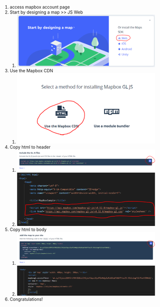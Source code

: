 1. access mapbox account page
2. Start by designing a map >> JS Web
   1. ![img1](img/01.png)
3. Use the Mapbox CDN
   1. ![img2](img/02.png)
4. Copy html to header
   1. ![img3](img/03.png)
   2. ![img4](img/04.png)
5. Copy html to body
   1. ![img5](img/05.png)
   2. ![img6](img/06.png)
6. Congratulations!




